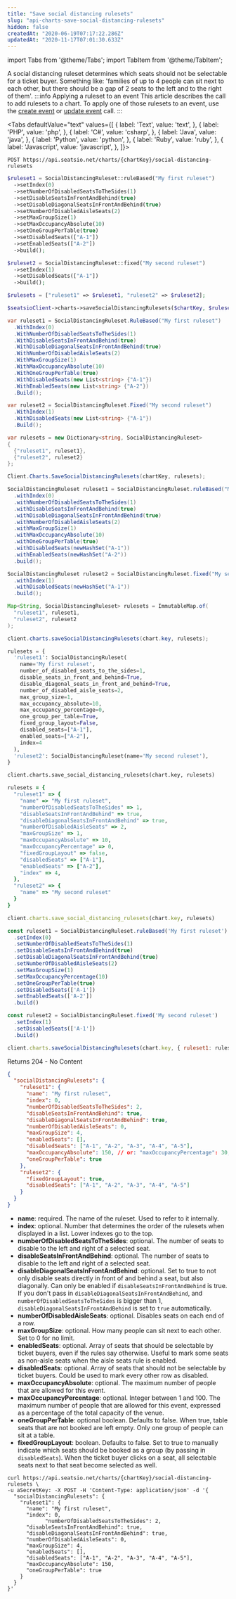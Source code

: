```yaml
---
title: "Save social distancing rulesets"
slug: "api-charts-save-social-distancing-rulesets"
hidden: false
createdAt: "2020-06-19T07:17:22.286Z"
updatedAt: "2020-11-17T07:01:30.633Z"
---
```


import Tabs from '@theme/Tabs';
import TabItem from '@theme/TabItem';

A social distancing ruleset determines which seats should not be selectable for a ticket buyer. Something like: 'families of up to 4 people can sit next to each other, but there should be a gap of 2 seats to the left and to the right of them'.
:::info Applying a ruleset to an event
This article describes the call to add rulesets to a chart. To apply one of those rulesets to an event, use the [create event](/docs/api-create-an-event) or [update event](/docs/api-update-an-event) call.
:::



<Tabs 
  defaultValue="text"
  values={[
{ label: 'Text', value: 'text', },
{ label: 'PHP', value: 'php', },
{ label: 'C#', value: 'csharp', },
{ label: 'Java', value: 'java', },
{ label: 'Python', value: 'python', },
{ label: 'Ruby', value: 'ruby', },
{ label: 'Javascript', value: 'javascript', },
]}>
<TabItem value='text'>

```text
POST https://api.seatsio.net/charts/{chartKey}/social-distancing-rulesets
```

</TabItem>
<TabItem value='php'>

```php
$ruleset1 = SocialDistancingRuleset::ruleBased("My first ruleset")
  ->setIndex(0)
  ->setNumberOfDisabledSeatsToTheSides(1)
  ->setDisableSeatsInFrontAndBehind(true)
  ->setDisableDiagonalSeatsInFrontAndBehind(true)
  ->setNumberOfDisabledAisleSeats(2)
  ->setMaxGroupSize(1)
  ->setMaxOccupancyAbsolute(10)
  ->setOneGroupPerTable(true)
  ->setDisabledSeats(["A-1"])
  ->setEnabledSeats(["A-2"])
  ->build();

$ruleset2 = SocialDistancingRuleset::fixed("My second ruleset")
  ->setIndex(1)
  ->setDisabledSeats(["A-1"])
  ->build();

$rulesets = ["ruleset1" => $ruleset1, "ruleset2" => $ruleset2];

$seatsioClient->charts->saveSocialDistancingRulesets($chartKey, $rulesets);
```

</TabItem>
<TabItem value='csharp'>

```csharp
var ruleset1 = SocialDistancingRuleset.RuleBased("My first ruleset")
  .WithIndex(0)
  .WithNumberOfDisabledSeatsToTheSides(1)
  .WithDisableSeatsInFrontAndBehind(true)
  .WithDisableDiagonalSeatsInFrontAndBehind(true)
  .WithNumberOfDisabledAisleSeats(2)
  .WithMaxGroupSize(1)
  .WithMaxOccupancyAbsolute(10)
  .WithOneGroupPerTable(true)
  .WithDisabledSeats(new List<string> {"A-1"})
  .WithEnabledSeats(new List<string> {"A-2"})
  .Build();

var ruleset2 = SocialDistancingRuleset.Fixed("My second ruleset")
  .WithIndex(1)
  .WithDisabledSeats(new List<string> {"A-1"})
  .Build();

var rulesets = new Dictionary<string, SocialDistancingRuleset>
{
  {"ruleset1", ruleset1},
  {"ruleset2", ruleset2}
};

Client.Charts.SaveSocialDistancingRulesets(chartKey, rulesets);
```

</TabItem>
<TabItem value='java'>

```java
SocialDistancingRuleset ruleset1 = SocialDistancingRuleset.ruleBased("My first ruleset")
  .withIndex(0)
  .withNumberOfDisabledSeatsToTheSides(1)
  .withDisableSeatsInFrontAndBehind(true)
  .withDisableDiagonalSeatsInFrontAndBehind(true)
  .withNumberOfDisabledAisleSeats(2)
  .withMaxGroupSize(1)
  .withMaxOccupancyAbsolute(10)
  .withOneGroupPerTable(true)
  .withDisabledSeats(newHashSet("A-1"))
  .withEnabledSeats(newHashSet("A-2"))
  .build();

SocialDistancingRuleset ruleset2 = SocialDistancingRuleset.fixed("My second ruleset")
  .withIndex(1)
  .withDisabledSeats(newHashSet("A-1"))
  .build();

Map<String, SocialDistancingRuleset> rulesets = ImmutableMap.of(
  "ruleset1", ruleset1,
  "ruleset2", ruleset2
);

client.charts.saveSocialDistancingRulesets(chart.key, rulesets);
```

</TabItem>
<TabItem value='python'>

```python
rulesets = {
  'ruleset1': SocialDistancingRuleset(
    name='My first ruleset',
    number_of_disabled_seats_to_the_sides=1,
    disable_seats_in_front_and_behind=True,
    disable_diagonal_seats_in_front_and_behind=True,
    number_of_disabled_aisle_seats=2,
    max_group_size=1,
    max_occupancy_absolute=10,
    max_occupancy_percentage=0,
    one_group_per_table=True,
    fixed_group_layout=False,
    disabled_seats=["A-1"],
    enabled_seats=["A-2"],
    index=4
  ),
  'ruleset2': SocialDistancingRuleset(name='My second ruleset'),
}

client.charts.save_social_distancing_rulesets(chart.key, rulesets)
```

</TabItem>
<TabItem value='ruby'>

```ruby
rulesets = {
  "ruleset1" => {
    "name" => "My first ruleset",
    "numberOfDisabledSeatsToTheSides" => 1,
    "disableSeatsInFrontAndBehind" => true,
    "disableDiagonalSeatsInFrontAndBehind" => true,
    "numberOfDisabledAisleSeats" => 2,
    "maxGroupSize" => 1,
    "maxOccupancyAbsolute" => 10,
    "maxOccupancyPercentage" => 0,
    "fixedGroupLayout" => false,
    "disabledSeats" => ["A-1"],
    "enabledSeats" => ["A-2"],
    "index" => 4,
  },
  "ruleset2" => {
    "name" => "My second ruleset"
  }
}

client.charts.save_social_distancing_rulesets(chart.key, rulesets)
```

</TabItem>
<TabItem value='javascript'>

```javascript
const ruleset1 = SocialDistancingRuleset.ruleBased('My first ruleset')
  .setIndex(0)
  .setNumberOfDisabledSeatsToTheSides(1)
  .setDisableSeatsInFrontAndBehind(true)
  .setDisableDiagonalSeatsInFrontAndBehind(true)
  .setNumberOfDisabledAisleSeats(2)
  .setMaxGroupSize(1)
  .setMaxOccupancyPercentage(10)
  .setOneGroupPerTable(true)
  .setDisabledSeats(['A-1'])
  .setEnabledSeats(['A-2'])
  .build()

const ruleset2 = SocialDistancingRuleset.fixed('My second ruleset')
  .setIndex(1)
  .setDisabledSeats(['A-1'])
  .build()

client.charts.saveSocialDistancingRulesets(chart.key, { ruleset1: ruleset1, ruleset2: ruleset2 })
```

</TabItem>
</Tabs>


Returns 204 - No Content 
```json
{
  "socialDistancingRulesets": {
    "ruleset1": {
      "name": "My first ruleset",
      "index": 0,
      "numberOfDisabledSeatsToTheSides": 2,
      "disableSeatsInFrontAndBehind": true,
      "disableDiagonalSeatsInFrontAndBehind": true,
      "numberOfDisabledAisleSeats": 0,
      "maxGroupSize": 4,
      "enabledSeats": [],
      "disabledSeats": ["A-1", "A-2", "A-3", "A-4", "A-5"],
      "maxOccupancyAbsolute": 150, // or: "maxOccupancyPercentage": 30,
      "oneGroupPerTable": true
    },
  	"ruleset2": {
      "fixedGroupLayout": true,
      "disabledSeats": ["A-1", "A-2", "A-3", "A-4", "A-5"]
    }
  }
}
```
* **name**: required. The name of the ruleset. Used to refer to it internally.
* **index**: optional. Number that determines the order of the rulesets when displayed in a list. Lower indexes go to the top.
* **numberOfDisabledSeatsToTheSides**: optional. The number of seats to disable to the left and right of a selected seat.
* **disableSeatsInFrontAndBehind**: optional. The number of seats to disable to the left and right of a selected seat.
* **disableDiagonalSeatsInFrontAndBehind**: optional. Set to true to not only disable seats directly in front of and behind a seat, but also diagonally. Can only be enabled if `disableSeatsInFrontAndBehind` is true.
If you don't pass in `disableDiagonalSeatsInFrontAndBehind`, and `numberOfDisabledSeatsToTheSides` is bigger than 1, `disableDiagonalSeatsInFrontAndBehind` is set to `true` automatically.
* **numberOfDisabledAisleSeats**: optional. Disables seats on each end of a row.
* **maxGroupSize**: optional. How many people can sit next to each other. Set to 0 for no limit.
* **enabledSeats**: optional. Array of seats that should be selectable by ticket buyers, even if the rules say otherwise. Useful to mark some seats as non-aisle seats when the aisle seats rule is enabled.
* **disabledSeats**: optional. Array of seats that should not be selectable by ticket buyers. Could be used to mark every other row as disabled.
* **maxOccupancyAbsolute**: optional. The maximum number of people that are allowed for this event.
* **maxOccupancyPercentage**: optional. Integer between 1 and 100. The maximum number of people that are allowed for this event, expressed as a percentage of the total capacity of the venue.
* **oneGroupPerTable**: optional boolean. Defaults to false. When true, table seats that are not booked are left empty. Only one group of people can sit at a table.
* **fixedGroupLayout**: boolean. Defaults to false. Set to true to manually indicate which seats should be booked as a group (by passing in `disabledSeats`). When the ticket buyer clicks on a seat, all selectable seats next to that seat become selected as well.
```curl
curl https://api.seatsio.net/charts/{chartKey}/social-distancing-rulesets \
-u aSecretKey: -X POST -H 'Content-Type: application/json' -d '{
  "socialDistancingRulesets": {
    "ruleset1": {
      "name": "My first ruleset",
      "index": 0,
 			"numberOfDisabledSeatsToTheSides": 2,
      "disableSeatsInFrontAndBehind": true,
      "disableDiagonalSeatsInFrontAndBehind": true,
      "numberOfDisabledAisleSeats": 0,
      "maxGroupSize": 4,
      "enabledSeats": [],
      "disabledSeats": ["A-1", "A-2", "A-3", "A-4", "A-5"],
      "maxOccupancyAbsolute": 150,
      "oneGroupPerTable": true
    }
  }
}'
```
